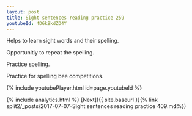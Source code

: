 ```yaml
---
layout: post
title: Sight sentences reading practice 259
youtubeId: 4D6kBkdZO4Y
---
```

 
 
Helps to learn sight words and their spelling.

Opportunitiy to repeat the spelling. 

Practice spelling. 
 
Practice for spelling bee competitions. 
 
{% include youtubePlayer.html id=page.youtubeId %}
 
 
{% include analytics.html %} 
[Next]({{ site.baseurl }}{% link  split2/_posts/2017-07-07-Sight sentences reading practice 409.md%})
 
